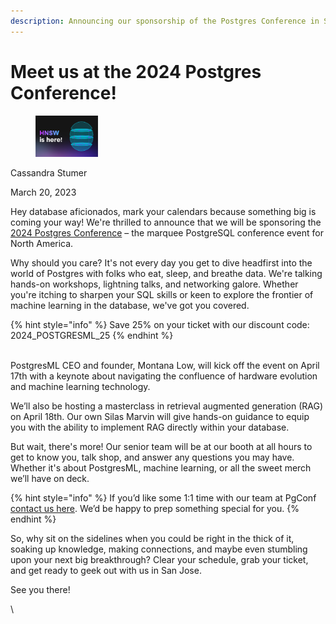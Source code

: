 ```yaml
---
description: Announcing our sponsorship of the Postgres Conference in San Jose April 17-19
---
```


# Meet us at the 2024 Postgres Conference!

<div align="left">

<figure><img src=".gitbook/assets/image.png" alt="Author" width="100"><figcaption></figcaption></figure>

</div>

Cassandra Stumer

March 20, 2023

Hey database aficionados, mark your calendars because something big is coming your way! We're thrilled to announce that we will be sponsoring the[ 2024 Postgres Conference](https://postgresconf.org/conferences/2024) – the marquee PostgreSQL conference event for North America.

Why should you care? It's not every day you get to dive headfirst into the world of Postgres with folks who eat, sleep, and breathe data. We're talking hands-on workshops, lightning talks, and networking galore. Whether you're itching to sharpen your SQL skills or keen to explore the frontier of machine learning in the database, we've got you covered.

{% hint style="info" %}
Save 25% on your ticket with our discount code: 2024\_POSTGRESML\_25
{% endhint %}

\
PostgresML CEO and founder, Montana Low, will kick off the event on April 17th with a keynote about navigating the confluence of hardware evolution and machine learning technology.

We’ll also be hosting a masterclass in retrieval augmented generation (RAG) on April 18th. Our own Silas Marvin will give hands-on guidance to equip you with the ability to implement RAG directly within your database.

But wait, there's more! Our senior team will be at our booth at all hours to get to know you, talk shop, and answer any questions you may have. Whether it's about PostgresML, machine learning, or all the sweet merch we’ll have on deck.

{% hint style="info" %}
If you’d like some 1:1 time with our team at PgConf [contact us here](https://postgresml.org/contact). We’d be happy to prep something special for you.
{% endhint %}

So, why sit on the sidelines when you could be right in the thick of it, soaking up knowledge, making connections, and maybe even stumbling upon your next big breakthrough? Clear your schedule, grab your ticket, and get ready to geek out with us in San Jose.

See you there!

\\
